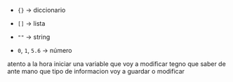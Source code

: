 - `{}` → diccionario
    
- `[]` → lista
    
- `""` → string
    
- `0`, `1`, `5.6` → número

atento a la hora iniciar una variable que voy a modificar tegno que saber de ante mano que tipo de informacion voy a guardar o modificar

